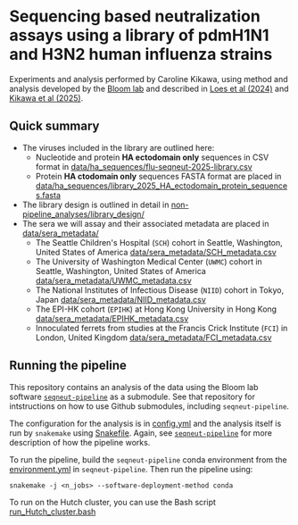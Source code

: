 # Sequencing based neutralization assays using a library of pdmH1N1 and H3N2 human influenza strains
Experiments and analysis performed by Caroline Kikawa, using method and analysis developed by the [Bloom lab](https://jbloomlab.github.io/) and described in [Loes et al (2024)](https://journals.asm.org/doi/10.1128/jvi.00689-24) and [Kikawa et al (2025)](https://www.biorxiv.org/content/10.1101/2025.03.04.641544v1).

## Quick summary
* The viruses included in the library are outlined here:
    * Nucleotide and protein **HA ectodomain only** sequences in CSV format in [data/ha_sequences/flu-seqneut-2025-library.csv](data/ha_sequences/flu-seqneut-2025-library.csv)
    * Protein **HA ctodomain only** sequences FASTA format are placed in [data/ha_sequences/library_2025_HA_ectodomain_protein_sequences.fasta](data/ha_sequences/library_2025_HA_ectodomain_protein_sequences.fasta)
* The library design is outlined in detail in [non-pipeline_analyses/library_design/](non-pipeline_analyses/library_design/)
* The sera we will assay and their associated metadata are placed in [data/sera_metadata/](data/sera_metadata/)
    * The Seattle Children's Hospital (`SCH`) cohort in Seattle, Washington, United States of America [data/sera_metadata/SCH_metadata.csv](data/sera_metadata/SCH_metadata.csv)
    * The University of Washington Medical Center (`UWMC`) cohort in Seattle, Washington, United States of America [data/sera_metadata/UWMC_metadata.csv](data/sera_metadata/UWMC_metadata.csv)
    * The National Institutes of Infectious Disease (`NIID`) cohort in Tokyo, Japan [data/sera_metadata/NIID_metadata.csv](data/sera_metadata/NIID_metadata.csv)
    * The EPI-HK cohort (`EPIHK`) at Hong Kong University in Hong Kong [data/sera_metadata/EPIHK_metadata.csv](data/sera_metadata/EPIHK_metadata.csv)
    * Innoculated ferrets from studies at the Francis Crick Institute (`FCI`) in London, United Kingdom [data/sera_metadata/FCI_metadata.csv](data/sera_metadata/FCI_metadata.csv)

## Running the pipeline
This repository contains an analysis of the data using the Bloom lab software [`seqneut-pipeline`](https://github.com/jbloomlab/seqneut-pipeline) as a submodule. See that repository for intstructions on how to use Github submodules, including `seqneut-pipeline`. 

The configuration for the analysis is in [config.yml](config.yml) and the analysis itself is run by `snakemake` using [Snakefile](Snakefile).
Again, see [`seqneut-pipeline`](https://github.com/jbloomlab/seqneut-pipeline) for more description of how the pipeline works.

To run the pipeline, build the `seqneut-pipeline` conda environment from the [environment.yml](https://github.com/jbloomlab/seqneut-pipeline/blob/main/environment.yml) in `seqneut-pipeline`.
Then run the pipeline using:

    snakemake -j <n_jobs> --software-deployment-method conda

To run on the Hutch cluster, you can use the Bash script [run_Hutch_cluster.bash](run_Hutch_cluster.bash)
